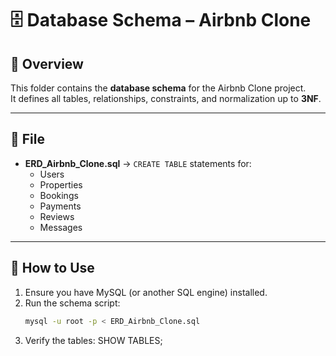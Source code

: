 # 🗄️ Database Schema – Airbnb Clone

## 📌 Overview
This folder contains the **database schema** for the Airbnb Clone project.  
It defines all tables, relationships, constraints, and normalization up to **3NF**.

---

## 📑 File
- **ERD_Airbnb_Clone.sql** → `CREATE TABLE` statements for:
  - Users
  - Properties
  - Bookings
  - Payments
  - Reviews
  - Messages

---

## 🚀 How to Use
1. Ensure you have MySQL (or another SQL engine) installed.
2. Run the schema script:
   ```bash
   mysql -u root -p < ERD_Airbnb_Clone.sql
3. Verify the tables:
    SHOW TABLES;